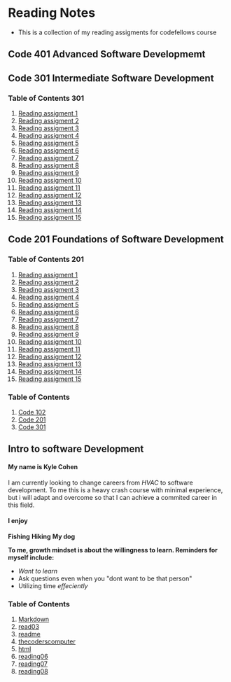# Reading Notes
- This is a collection of my reading assigments for codefellows course

## Code 401 Advanced Software Developmemt

## Code 301 Intermediate Software Development
### Table of Contents 301
1. [Reading assigment 1](./CODE301readings/readClass01.html)
2. [Reading assigment 2](./CODE301readings/readClass02.html)
3. [Reading assigment 3](./CODE301readings/readClass03.html)
4. [Reading assigment 4]()
5. [Reading assigment 5]()
6. [Reading assigment 6]()
7. [Reading assigment 7]()
8. [Reading assigment 8]()
9. [Reading assigment 9]()
10. [Reading assigment 10]()
11. [Reading assigment 11]()
12. [Reading assigment 12]()
13. [Reading assigment 13]()
14. [Reading assigment 14]()
15. [Reading assigment 15]()


## Code 201 Foundations of Software Development

### Table of Contents 201
1. [Reading assigment 1](./CODE201readings/class-01.html)
2. [Reading assigment 2](./CODE201readings/class-02.html)
3. [Reading assigment 3](./CODE201readings/class-03.html)
4. [Reading assigment 4](./CODE201readings/class-04.html)
5. [Reading assigment 5](./CODE201readings/class-05.html)
6. [Reading assigment 6](./CODE201readings/class-06.html)
7. [Reading assigment 7](./CODE201readings/class-07.html)
8. [Reading assigment 8](./CODE201readings/class-08.html)
9. [Reading assigment 9](./CODE201readings/class-09.html)
10. [Reading assigment 10](./CODE201readings/class-10.html)
11. [Reading assigment 11](./CODE201readings/class-11.html)
12. [Reading assigment 12](./CODE201readings/class-12.html)
13. [Reading assigment 13](./CODE201readings/class-13.html)
14. [Reading assigment 14](./CODE201readings/class-14.html)
15. [Reading assigment 15](./CODE201readings/class-14A.html)

### Table of Contents
1. [Code 102](code102.md)
2. [Code 201](code201.md)
3. [Code 301](code301.md)



## Intro to software Development


#### My name is Kyle Cohen
I am currently looking to change careers from *HVAC* to software development.
To me this is a heavy crash course with minimal experience, but i will adapt and overcome so that I can achieve a commited career in this field.

#### I enjoy
**Fishing**
**Hiking**
**My dog**

**To me, growth mindset is about the willingness to learn. Reminders for myself include:**

- *Want to learn*
- Ask questions even when you "dont want to be that person"
- Utilizing time *effeciently*




### Table of Contents
1. [Markdown](markdown.md)
2. [read03](read03day2.md)
3. [readme](README.md)
4. [thecoderscomputer](thecoderscomputer.md)
5. [html](html.md)
6. [reading06](reading06.md)
7. [reading07](reading07.md)
8. [reading08](reading08.md)

